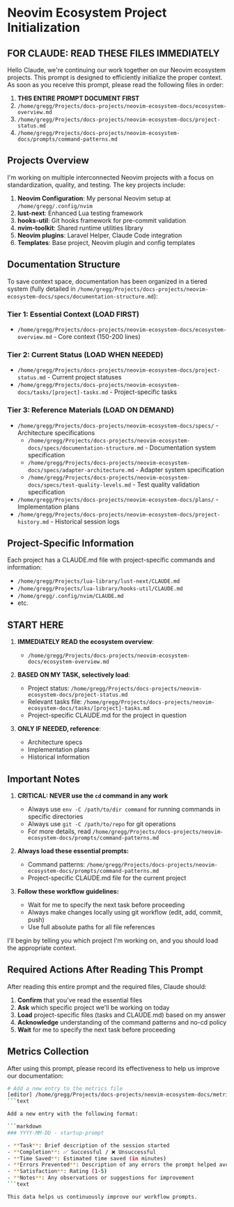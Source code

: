 # Neovim Ecosystem Project Initialization

## FOR CLAUDE: READ THESE FILES IMMEDIATELY

Hello Claude, we're continuing our work together on our Neovim ecosystem projects. This prompt is designed to efficiently initialize the proper context. As soon as you receive this prompt, please read the following files in order:

1. **THIS ENTIRE PROMPT DOCUMENT FIRST**
2. `/home/gregg/Projects/docs-projects/neovim-ecosystem-docs/ecosystem-overview.md`
3. `/home/gregg/Projects/docs-projects/neovim-ecosystem-docs/project-status.md`
4. `/home/gregg/Projects/docs-projects/neovim-ecosystem-docs/prompts/command-patterns.md`

## Projects Overview

I'm working on multiple interconnected Neovim projects with a focus on standardization, quality, and testing. The key projects include:

1. **Neovim Configuration**: My personal Neovim setup at `/home/gregg/.config/nvim`
2. **lust-next**: Enhanced Lua testing framework
3. **hooks-util**: Git hooks framework for pre-commit validation
4. **nvim-toolkit**: Shared runtime utilities library
5. **Neovim plugins**: Laravel Helper, Claude Code integration
6. **Templates**: Base project, Neovim plugin and config templates

## Documentation Structure

To save context space, documentation has been organized in a tiered system (fully detailed in `/home/gregg/Projects/docs-projects/neovim-ecosystem-docs/specs/documentation-structure.md`):

### Tier 1: Essential Context (LOAD FIRST)

- `/home/gregg/Projects/docs-projects/neovim-ecosystem-docs/ecosystem-overview.md` - Core context (150-200 lines)

### Tier 2: Current Status (LOAD WHEN NEEDED)

- `/home/gregg/Projects/docs-projects/neovim-ecosystem-docs/project-status.md` - Current project statuses
- `/home/gregg/Projects/docs-projects/neovim-ecosystem-docs/tasks/[project]-tasks.md` - Project-specific tasks

### Tier 3: Reference Materials (LOAD ON DEMAND)

- `/home/gregg/Projects/docs-projects/neovim-ecosystem-docs/specs/` - Architecture specifications
  - `/home/gregg/Projects/docs-projects/neovim-ecosystem-docs/specs/documentation-structure.md` - Documentation system specification
  - `/home/gregg/Projects/docs-projects/neovim-ecosystem-docs/specs/adapter-architecture.md` - Adapter system specification
  - `/home/gregg/Projects/docs-projects/neovim-ecosystem-docs/specs/test-quality-levels.md` - Test quality validation specification
- `/home/gregg/Projects/docs-projects/neovim-ecosystem-docs/plans/` - Implementation plans
- `/home/gregg/Projects/docs-projects/neovim-ecosystem-docs/project-history.md` - Historical session logs

## Project-Specific Information

Each project has a CLAUDE.md file with project-specific commands and information:

- `/home/gregg/Projects/lua-library/lust-next/CLAUDE.md`
- `/home/gregg/Projects/lua-library/hooks-util/CLAUDE.md`
- `/home/gregg/.config/nvim/CLAUDE.md`
- etc.

## START HERE

1. **IMMEDIATELY READ the ecosystem overview**:
   - `/home/gregg/Projects/docs-projects/neovim-ecosystem-docs/ecosystem-overview.md`

2. **BASED ON MY TASK, selectively load**:
   - Project status: `/home/gregg/Projects/docs-projects/neovim-ecosystem-docs/project-status.md`
   - Relevant tasks file: `/home/gregg/Projects/docs-projects/neovim-ecosystem-docs/tasks/[project]-tasks.md`
   - Project-specific CLAUDE.md for the project in question

3. **ONLY IF NEEDED, reference**:
   - Architecture specs
   - Implementation plans
   - Historical information

## Important Notes

1. **CRITICAL: NEVER use the `cd` command in any work**
   - Always use `env -C /path/to/dir command` for running commands in specific directories
   - Always use `git -C /path/to/repo` for git operations
   - For more details, read `/home/gregg/Projects/docs-projects/neovim-ecosystem-docs/prompts/command-patterns.md`

2. **Always load these essential prompts:**
   - Command patterns: `/home/gregg/Projects/docs-projects/neovim-ecosystem-docs/prompts/command-patterns.md`
   - Project-specific CLAUDE.md file for the current project

3. **Follow these workflow guidelines:**
   - Wait for me to specify the next task before proceeding
   - Always make changes locally using git workflow (edit, add, commit, push)
   - Use full absolute paths for all file references

I'll begin by telling you which project I'm working on, and you should load the appropriate context.

## Required Actions After Reading This Prompt

After reading this entire prompt and the required files, Claude should:

1. **Confirm** that you've read the essential files
2. **Ask** which specific project we'll be working on today
3. **Load** project-specific files (tasks and CLAUDE.md) based on my answer
4. **Acknowledge** understanding of the command patterns and no-cd policy
5. **Wait** for me to specify the next task before proceeding

## Metrics Collection

After using this prompt, please record its effectiveness to help us improve our documentation:

```bash
# Add a new entry to the metrics file
[editor] /home/gregg/Projects/docs-projects/neovim-ecosystem-docs/metrics/prompt-metrics.md
```text

Add a new entry with the following format:

```markdown
### YYYY-MM-DD - startup-prompt

- **Task**: Brief description of the session started
- **Completion**: ✅ Successful / ❌ Unsuccessful
- **Time Saved**: Estimated time saved (in minutes)
- **Errors Prevented**: Description of any errors the prompt helped avoid
- **Satisfaction**: Rating (1-5)
- **Notes**: Any observations or suggestions for improvement
```text

This data helps us continuously improve our workflow prompts.

